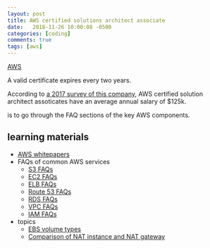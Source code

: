 ```yaml
---
layout: post
title: AWS certified solutions architect associate
date:   2018-11-26 10:00:08 -0500
categories: [coding]
comments: true
tags: [aws]
---
```



[AWS](https://aws.amazon.com/certification/certified-solutions-architect-associate/)

A valid certificate expires every two years.

According to [a 2017 survey of this company](https://www.globalknowledge.com/us-en/content/articles/top-paying-certifications/), AWS certified solution architect assoticates have an average annual salary of $125k.

is to go through the FAQ sections of the key AWS components.

## learning materials
* [AWS whitepapers](https://aws.amazon.com/whitepapers/)
* FAQs of common AWS services
    * [S3 FAQs](https://aws.amazon.com/s3/faqs/)
    * [EC2 FAQs](https://aws.amazon.com/ec2/faqs/)
    * [ELB FAQs](https://aws.amazon.com/elasticloadbalancing/faqs/)
    * [Route 53 FAQs](https://aws.amazon.com/route53/faqs/)
    * [RDS FAQs](https://aws.amazon.com/rds/faqs/)
    * [VPC FAQs](https://aws.amazon.com/vpc/faqs/)
    * [IAM FAQs](https://aws.amazon.com/iam/faqs/)
* topics
    * [EBS volume types](http://docs.aws.amazon.com/AWSEC2/latest/UserGuide/EBSVolumeTypes.html)
    * [Comparison of NAT instance and NAT gateway](http://docs.aws.amazon.com/AmazonVPC/latest/UserGuide/vpc-nat-comparison.html)
